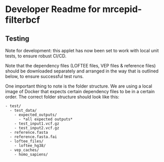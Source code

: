 # Developer Readme for mrcepid-filterbcf 

## Testing

Note for development: this applet has now been set to work with local unit tests, to ensure
robust CI/CD.

Note that the dependency files (LOFTEE files, VEP files & reference files) should be downloaded
separately and arranged in the way that is outlined below, to ensure successful test runs.

One important thing to note is the folder structure. We are using a local image of Docker that expects
certain dependency files to be in a certain order. The correct folder structure should look like this:

```
- test/
  - test_data/
    - expected_outputs/
      - *all expected outputs*
    - test_input1.vcf.gz
    - test_input2.vcf.gz
  - reference.fasta
  - reference.fasta.fai
  - loftee_files/
    - loftee_hg38/
  - vep_caches/
    - homo_sapiens/
```